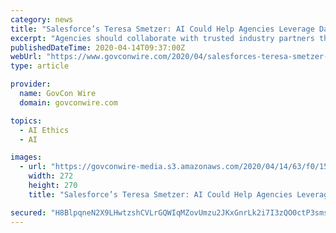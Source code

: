 ```yaml
---
category: news
title: "Salesforce’s Teresa Smetzer: AI Could Help Agencies Leverage Data, Expedite Gov’t Service Delivery"
excerpt: "Agencies should collaborate with trusted industry partners that take into consideration AI ethics and data privacy as well as keep pace with latest AI developments, she noted. She also discussed how Tableau and MuleSoft capabilities could help agencies, data scientists and mission users glean insights from data. “Ultimately, government ..."
publishedDateTime: 2020-04-14T09:37:00Z
webUrl: "https://www.govconwire.com/2020/04/salesforces-teresa-smetzer-ai-could-help-agencies-leverage-data-expedite-govt-service-delivery/"
type: article

provider:
  name: GovCon Wire
  domain: govconwire.com

topics:
  - AI Ethics
  - AI

images:
  - url: "https://govconwire-media.s3.amazonaws.com/2020/04/14/63/f0/15/e5/fd/c0/aa/54/servletFileDownload-170.png"
    width: 272
    height: 270
    title: "Salesforce’s Teresa Smetzer: AI Could Help Agencies Leverage Data, Expedite Gov’t Service Delivery"

secured: "H8BlpqneN2X9LHwtzshCVLrGQWIqMZovUmzu2JKxGnrLk2i7I3zQO0ctP3sms/QmYClxTbX+ArFI/NGJtuGwhYtb+Xl7ciCZggPQtUb6JP3X+L6/rITXcFW10XkdPB9Oogb6wxp4b6E84km52zdPMmqhnKZoTtKXuUQkzTXVayvGwf2gJ0sU0IHHJBFU8KuusOvIz9aXFf+66C5xromzIa8aLZXgCyopHaTIJL2ASiTYNcHDy1IJu+NYRZ4Z3Ol3agpAqUBiUMk9OPOFHrK9h54LNnBrNp6RGLBWEjZA1g/SbVemoXAz0VXSy9GxbkUlh8eoWJk+4mQc7VxDIc8l/cJakWxEnDFB2QsM9VEI+OQoRYk/W1Ku2y2e5M2Pt5oWhzZiceLWRUgvVTBPOHyWFuLaUz7gbkt/RhkU85ZIyaulMfOkD2OLZ478L1FkjEyB07PsR1weektIDt8vC3HpmRxqwOQfM+xEZmLx5FtPwgA=;PS1WP4BD7sHvUGDfKuyQZA=="
---
```


